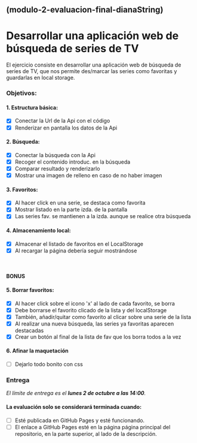 ## (modulo-2-evaluacion-final-dianaString)

# Desarrollar una aplicación web de búsqueda de series de TV

El ejercicio consiste en desarrollar una aplicación web de búsqueda de series de TV, que nos permite
des/marcar las series como favoritas y guardarlas en local storage.

### Objetivos:

#### 1. Estructura básica:
- [x] Conectar la Url de la Api con el código
- [x] Renderizar en pantalla los datos de la Api

#### 2. Búsqueda:
- [x] Conectar la búsqueda con la Api
- [x] Recoger el contenido introduc. en la búsqueda
- [x] Comparar resultado y renderizarlo
- [x] Mostrar una imagen de relleno en caso de no haber imagen

#### 3. Favoritos:
- [x] Al hacer click en una serie, se destaca como favorita
- [x] Mostrar listado en la parte izda. de la pantalla
- [x] Las series fav. se mantienen a la izda. aunque se realice otra búsqueda

#### 4. Almacenamiento local:
- [x] Almacenar el listado de favoritos en el LocalStorage
- [x] Al recargar la página debería seguir mostrándose  

<br>

#### BONUS
#### 5. Borrar favoritos:
- [x] Al hacer click sobre el icono 'x' al lado de cada favorito, se borra
- [x] Debe borrarse el favorito clicado de la lista y del localStorage
- [x] También, añadir/quitar como favorito al clicar sobre una serie de la lista
- [x] Al realizar una nueva búsqueda, las series ya favoritas aparecen destacadas
- [x] Crear un botón al final de la lista de fav que los borra todos a la vez

#### 6. Afinar la maquetación
- [ ] Dejarlo todo bonito con css

### Entrega
*El límite de entrega es el **lunes 2 de octubre a las 14:00**.*

#### La evaluación solo se considerará terminada cuando:
- [ ] Esté publicada en GitHub Pages y esté funcionando.
- [ ] El enlace a GitHub Pages esté en la página página principal del repositorio, en la parte superior, al lado de la descripción.